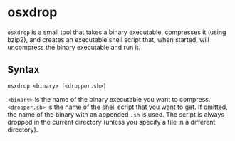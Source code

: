 # osxdrop

`osxdrop` is a small tool that takes a binary executable, compresses it (using bzip2), and creates an executable shell script that, when started, will uncompress the binary executable and run it.

## Syntax

```
osxdrop <binary> [<dropper.sh>]
```

`<binary>` is the name of the binary executable you want to compress. `<dropper.sh>` is the name of the shell script that you want to get. If omitted, the name of the binary with an appended `.sh` is used. The script is always dropped in the current directory (unless you specify a file in a different directory).
